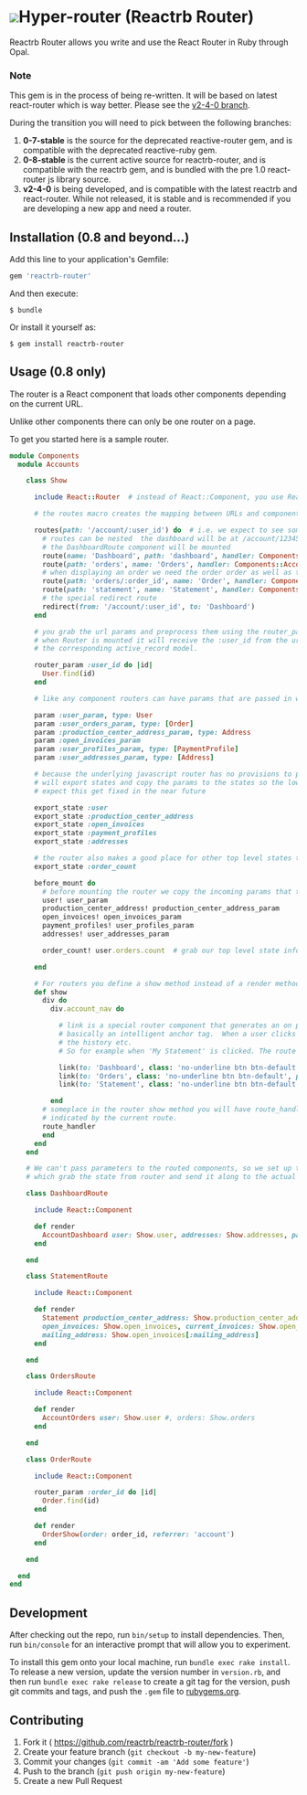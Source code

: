 #  ![](https://github.com/Serzhenka/hyper-loop-logos/blob/master/hyper-router_150.png)Hyper-router (Reactrb Router)

Reactrb Router allows you write and use the React Router in Ruby through Opal.

### Note

This gem is in the process of being re-written. It will be based on latest react-router which is way better. Please see the [v2-4-0 branch](https://github.com/reactrb/reactrb-router/tree/v2-4-0).

During the transition you will need to pick between the following branches:

1. **0-7-stable** is the source for the deprecated reactive-router gem, and is compatible with the deprecated reactive-ruby gem.  
2. **0-8-stable** is the current active source for reactrb-router, and is compatible with the reactrb gem, and is bundled with the pre 1.0 react-router js library source.
3. **v2-4-0** is being developed, and is compatible with the latest reactrb and react-router.  While not released, it is stable and is recommended if you are developing a new app and need a router.

## Installation (0.8 and beyond...)

Add this line to your application's Gemfile:

```ruby
gem 'reactrb-router'
```

And then execute:

    $ bundle

Or install it yourself as:

    $ gem install reactrb-router

## Usage (0.8 only)

The router is a React component that loads other components depending on the current URL.

Unlike other components there can only be one router on a page.

To get you started here is a sample router.   

```ruby
module Components
  module Accounts

    class Show

      include React::Router  # instead of React::Component, you use React::Router

      # the routes macro creates the mapping between URLs and components to display

      routes(path: '/account/:user_id') do  # i.e. we expect to see something like /account/12345
        # routes can be nested  the dashboard will be at /account/12345/dashboard
        # the DashboardRoute component will be mounted
        route(name: 'Dashboard', path: 'dashboard', handler: Components::Accounts::DashboardRoute)
        route(path: 'orders', name: 'Orders', handler: Components::Accounts::OrdersRoute)
        # when displaying an order we need the order order as well as the user_id
        route(path: 'orders/:order_id', name: 'Order', handler: Components::Accounts::OrderRoute)
        route(path: 'statement', name: 'Statement', handler: Components::Accounts::StatementRoute)
        # the special redirect route
        redirect(from: '/account/:user_id', to: 'Dashboard')
      end

      # you grab the url params and preprocess them using the router_param macro.
      # when Router is mounted it will receive the :user_id from the url.  In this case we grab
      # the corresponding active_record model.

      router_param :user_id do |id|
        User.find(id)
      end

      # like any component routers can have params that are passed in when the router is mounted

      param :user_param, type: User
      param :user_orders_param, type: [Order]
      param :production_center_address_param, type: Address
      param :open_invoices_param
      param :user_profiles_param, type: [PaymentProfile]
      param :user_addresses_param, type: [Address]

      # because the underlying javascript router has no provisions to pass params we
      # will export states and copy the params to the states so the lower components can read them
      # expect this get fixed in the near future

      export_state :user
      export_state :production_center_address
      export_state :open_invoices
      export_state :payment_profiles
      export_state :addresses

      # the router also makes a good place for other top level states to be housed (i.e. the flux architecture)
      export_state :order_count

      before_mount do
        # before mounting the router we copy the incoming params that the lower level components will need
        user! user_param
        production_center_address! production_center_address_param
        open_invoices! open_invoices_param
        payment_profiles! user_profiles_param
        addresses! user_addresses_param

        order_count! user.orders.count  # grab our top level state info and save it away

      end

      # For routers you define a show method instead of a render method
      def show
        div do
          div.account_nav do

            # link is a special router component that generates an on page link, that will maintain history etc.
            # basically an intelligent anchor tag.  When a user clicks a link, it will rerender the router, update
            # the history etc.
            # So for example when 'My Statement' is clicked. The route changes to /account/:id/statement

            link(to: 'Dashboard', class: 'no-underline btn btn-default', params: { user_id: user.id }) { 'Account Dashboard' }
            link(to: 'Orders', class: 'no-underline btn btn-default', params: { user_id: user.id }) { 'My Quotes & Orders' }
            link(to: 'Statement', class: 'no-underline btn btn-default', params: { user_id: user.id }) { 'My Statement' }

          end
        # someplace in the router show method you will have route_handler component which mounts and renders the component
        # indicated by the current route.
        route_handler   
        end
      end
    end

    # We can't pass parameters to the routed components, so we set up these mini components
    # which grab the state from router and send it along to the actual component

    class DashboardRoute

      include React::Component

      def render
        AccountDashboard user: Show.user, addresses: Show.addresses, payment_profiles: Show.payment_profiles
      end

    end

    class StatementRoute

      include React::Component

      def render
        Statement production_center_address: Show.production_center_address,
        open_invoices: Show.open_invoices, current_invoices: Show.open_invoices[:invoices],
        mailing_address: Show.open_invoices[:mailing_address]
      end

    end

    class OrdersRoute

      include React::Component

      def render
        AccountOrders user: Show.user #, orders: Show.orders
      end

    end

    class OrderRoute

      include React::Component

      router_param :order_id do |id|
        Order.find(id)
      end

      def render
        OrderShow(order: order_id, referrer: 'account')
      end

    end

  end
end
```

## Development

After checking out the repo, run `bin/setup` to install dependencies. Then, run `bin/console` for an interactive prompt that will allow you to experiment.

To install this gem onto your local machine, run `bundle exec rake install`. To release a new version, update the version number in `version.rb`, and then run `bundle exec rake release` to create a git tag for the version, push git commits and tags, and push the `.gem` file to [rubygems.org](https://rubygems.org).

## Contributing

1. Fork it ( https://github.com/reactrb/reactrb-router/fork )
2. Create your feature branch (`git checkout -b my-new-feature`)
3. Commit your changes (`git commit -am 'Add some feature'`)
4. Push to the branch (`git push origin my-new-feature`)
5. Create a new Pull Request
